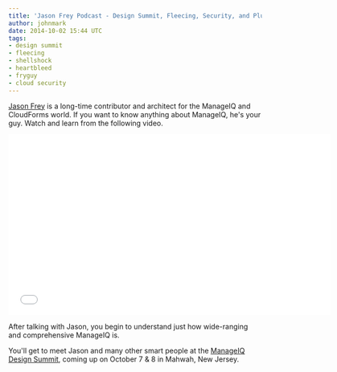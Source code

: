 ```yaml
---
title: 'Jason Frey Podcast - Design Summit, Fleecing, Security, and Plugability'
author: johnmark
date: 2014-10-02 15:44 UTC 
tags: 
- design summit
- fleecing
- shellshock
- heartbleed
- fryguy
- cloud security
---
```


[Jason Frey](http://twitter.com/fryguy9) is a long-time contributor and architect for the ManageIQ and CloudForms world. If you want to know anything about ManageIQ, he's your guy. Watch and learn from the following video. 

<iframe width="640" height="360" src="//www.youtube.com/embed/9tmckVK-328" frameborder="0" allowfullscreen></iframe>

After talking with Jason, you begin to understand just how wide-ranging and comprehensive ManageIQ is. 

You'll get to meet Jason and many other smart people at the [ManageIQ Design Summit](http://miqdevsummit14.eventbrite.com/), coming up on October 7 & 8 in Mahwah, New Jersey.

